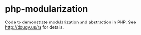 # php-modularization
Code to demonstrate modularization and abstraction in PHP. See http://dougv.us/ra for details.
